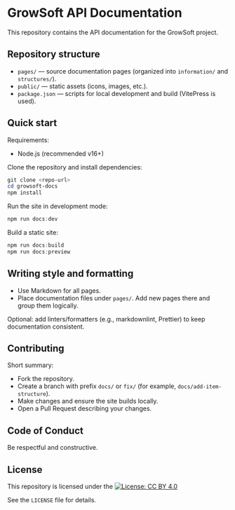 # GrowSoft API Documentation

This repository contains the API documentation for the GrowSoft project.

## Repository structure

- `pages/` — source documentation pages (organized into `information/` and `structures/`).
- `public/` — static assets (icons, images, etc.).
- `package.json` — scripts for local development and build (VitePress is used).

## Quick start

Requirements:
- Node.js (recommended v16+)

Clone the repository and install dependencies:

```powershell
git clone <repo-url>
cd growsoft-docs
npm install
```

Run the site in development mode:

```powershell
npm run docs:dev
```

Build a static site:

```powershell
npm run docs:build
npm run docs:preview
```

## Writing style and formatting

- Use Markdown for all pages.
- Place documentation files under `pages/`. Add new pages there and group them logically.

Optional: add linters/formatters (e.g., markdownlint, Prettier) to keep documentation consistent.

## Contributing

Short summary:
- Fork the repository.
- Create a branch with prefix `docs/` or `fix/` (for example, `docs/add-item-structure`).
- Make changes and ensure the site builds locally.
- Open a Pull Request describing your changes.

## Code of Conduct

Be respectful and constructive.

## License

This repository is licensed under the [![License: CC BY 4.0](https://img.shields.io/badge/License-CC_BY_4.0-lightgrey.svg)](https://creativecommons.org/licenses/by/4.0/)

See the `LICENSE` file for details.
